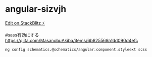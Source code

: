 # angular-sizvjh

[Edit on StackBlitz ⚡️](https://stackblitz.com/edit/angular-sizvjh)


#sass有効にする
https://qiita.com/MasanobuAkiba/items/6b825569a1dd090d4efc
```
ng config schematics.@schematics/angular:component.styleext scss
```
